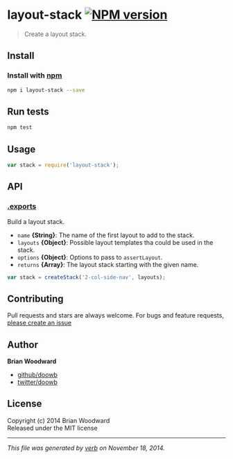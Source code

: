 # layout-stack [![NPM version](https://badge.fury.io/js/layout-stack.svg)](http://badge.fury.io/js/layout-stack)

> Create a layout stack.

## Install
### Install with [npm](npmjs.org)

```bash
npm i layout-stack --save
```

## Run tests

```bash
npm test
```

## Usage

```js
var stack = require('layout-stack');
```

## API
### [.exports](index.js#L24)

Build a layout stack.

* `name` **{String}**: The name of the first layout to add to the stack.    
* `layouts` **{Object}**: Possible layout templates tha could be used in the stack.    
* `options` **{Object}**: Options to pass to `assertLayout`.    
* `returns` **{Array}**: The layout stack starting with the given name.  

```js
var stack = createStack('2-col-side-nav', layouts);
```


## Contributing
Pull requests and stars are always welcome. For bugs and feature requests, [please create an issue](https://github.com/doowb/layout-stack/issues)

## Author

**Brian Woodward**
 
+ [github/doowb](https://github.com/doowb)
+ [twitter/doowb](http://twitter.com/doowb) 

## License
Copyright (c) 2014 Brian Woodward  
Released under the MIT license

***

_This file was generated by [verb](https://github.com/assemble/verb) on November 18, 2014._